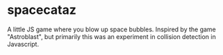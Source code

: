spacecataz
==========

A little JS game where you blow up space bubbles.  Inspired by the game "Astroblast", but primarily this was an experiment in collision detection in Javascript.
